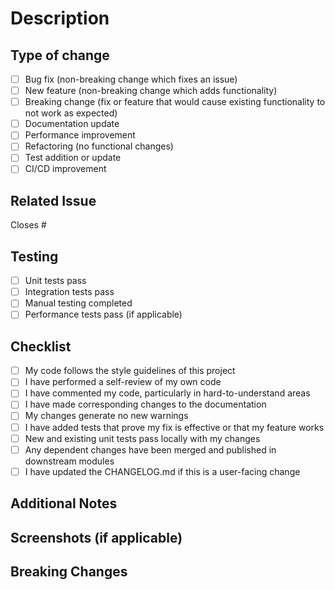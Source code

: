 # Description
<!-- Provide a brief description of the changes in this PR -->

## Type of change
<!-- Please delete options that are not relevant -->

- [ ] Bug fix (non-breaking change which fixes an issue)
- [ ] New feature (non-breaking change which adds functionality)
- [ ] Breaking change (fix or feature that would cause existing functionality to not work as expected)
- [ ] Documentation update
- [ ] Performance improvement
- [ ] Refactoring (no functional changes)
- [ ] Test addition or update
- [ ] CI/CD improvement

## Related Issue
<!-- Link to the issue this PR addresses -->
Closes #

## Testing
<!-- Describe the tests that you ran to verify your changes -->

- [ ] Unit tests pass
- [ ] Integration tests pass
- [ ] Manual testing completed
- [ ] Performance tests pass (if applicable)

## Checklist
<!-- Please ensure all items are completed -->

- [ ] My code follows the style guidelines of this project
- [ ] I have performed a self-review of my own code
- [ ] I have commented my code, particularly in hard-to-understand areas
- [ ] I have made corresponding changes to the documentation
- [ ] My changes generate no new warnings
- [ ] I have added tests that prove my fix is effective or that my feature works
- [ ] New and existing unit tests pass locally with my changes
- [ ] Any dependent changes have been merged and published in downstream modules
- [ ] I have updated the CHANGELOG.md if this is a user-facing change

## Additional Notes
<!-- Add any other context about the pull request here -->

## Screenshots (if applicable)
<!-- Add screenshots to help explain your changes -->

## Breaking Changes
<!-- If this PR contains breaking changes, please describe them and provide migration instructions -->